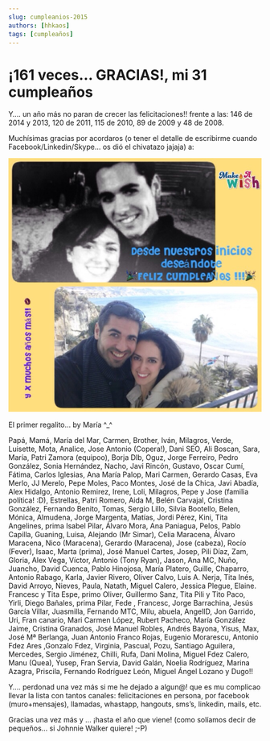 ```yaml
---
slug: cumpleanios-2015
authors: [hhkaos]
tags: [cumpleaños]
---
```


# ¡161 veces… GRACIAS!, mi 31 cumpleaños
Y…. un año más no paran de crecer las felicitaciones!! frente a las: 146 de 2014 y 2013, 120 de 2011, 115 de 2010, 89 de 2009 y 48 de 2008.

Muchísimas gracias por acordaros (o tener el detalle de escribirme cuando Facebook/Linkedin/Skype… os dió el chivatazo jajaja) a:

![Foto de Raú y su actual mujer](./maria-y-raul.jpeg)

El primer regalito… by María ^_^

Papá, Mamá, María del Mar, Carmen, Brother, Iván, Milagros, Verde, Luisette, Mota, Analice, Jose Antonio (Copera!), Dani SEO, Ali Boscan, Sara, María, Patri Zamora (equipoo), Borja Dlb, Oguz, Jorge Ferreiro, Pedro González, Sonia Hernández, Nacho, Javi Rincón, Gustavo, Oscar Cumí, Fátima, Carlos Iglesias, Ana María Palop, Mari Carmen, Gerardo Casas, Eva Merlo, JJ Merelo, Pepe Moles, Paco Montes, José de la Chica, Javi Abadía, Alex Hidalgo, Antonio Remirez, Irene, Loli, Milagros, Pepe y Jose (familia política! :D), Estrellas, Patri Romero, Aida M, Belén Carvajal, Cristina González, Fernando Benito, Tomas, Sergio Lillo, Silvia Bootello, Belen, Mónica, Almudena, Jorge Margenta, Matías, Jordi Pérez, Kini, Tita Angelines, prima Isabel Pilar, Álvaro Mora, Ana Paniagua, Pelos, Pablo Capilla, Guaning, Luisa, Alejando (Mr Simar), Celia Maracena, Álvaro Maracena, Nico (Maracena), Gerardo (Maracena), Jose (cabeza), Rocío (Fever), Isaac, Marta (prima), José Manuel Cartes, Josep, Pili Díaz, Zam, Gloria, Alex Vega, Víctor, Antonio (Tony Ryan), Jason, Ana MC, Nuño, Juancho, David Cuenca, Pablo Hinojosa, María Platero, Guille, Chaparro, Antonio Rabago, Karla, Javier Rivero, Oliver Calvo, Luis A. Nerja, Tita Inés, David Arroyo, Nieves, Paula, Natath, Miguel Calero, Jessica Plegue, Elaine. Francesc y Tita Espe, primo Oliver, Guillermo Sanz, Tita Pili y Tito Paco, Yirli, Diego Bañales, prima Pilar, Fede , Francesc, Jorge Barrachina, Jesús García Villar, Juasmilla, Fernando MTC, Milu, abuela, AngelID, Jon Garrido, Uri, Fran canario, Mari Carmen López, Rubert Pacheco, María González Jaime, Cristina Granados, José Manuel Robles, Andrés Bayona, Yisus, Max, José Mª Berlanga, Juan Antonio Franco Rojas, Eugenio Morarescu, Antonio Fdez Ares ,Gonzalo Fdez, Virginia, Pascual, Pozu, Santiago Aguilera, Mercedes, Sergio Jiménez, Chilli, Rufa, Dani Molina, Miguel Fdez Calero, Manu (Quea), Yusep, Fran Servia, David Galán, Noelia Rodríguez, Marina Azagra, Priscila, Fernando Rodríguez León, Miguel Ángel Lozano y Dugo!!

Y…. perdonad una vez más si me he dejado a algun@! que es mu complicao llevar la lista con tantos canales: felicitaciones en persona, por facebook (muro+mensajes), llamadas, whastapp, hangouts, sms’s, linkedin, mails, etc.

Gracias una vez más y … ¡hasta el año que viene! (como solíamos decir de pequeños… si Johnnie Walker quiere! ;-P)